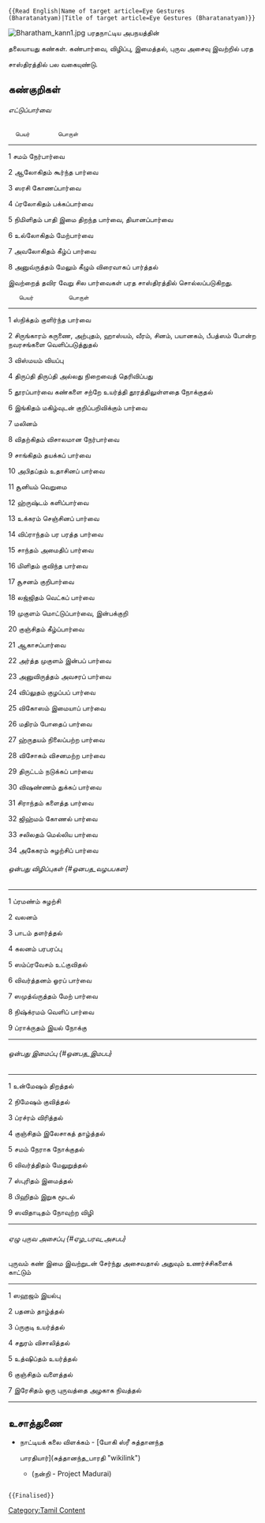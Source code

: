 ```{=mediawiki}
{{Read English|Name of target article=Eye Gestures (Bharatanatyam)|Title of target article=Eye Gestures (Bharatanatyam)}}
```
![](Bharatham_kann1.jpg "Bharatham_kann1.jpg") பரதநாட்டிய அபநயத்தின்
தலையாயது கண்கள். கண்பார்வை, விழிப்பு, இமைத்தல், புருவ அசைவு இவற்றில் பரத
சாஸ்திரத்தில் பல வகையுண்டு.

## கண்குறிகள்

###### எட்டுப்பார்வை

      பெயர்        பொருள்
  --- ----------- -----------------------------------
  1   சமம்         நேர்பார்வை
  2   ஆலோகிதம்     கூர்ந்த பார்வை
  3   ஸரசி        கோணப்பார்வை
  4   ப்ரலோகிதம்    பக்கப்பார்வை
  5   நிமிளிதம்    பாதி இமை திறந்த பார்வை, தியானப்பார்வை
  6   உல்லோகிதம்    மேற்பார்வை
  7   அவலோகிதம்    கீழ்ப் பார்வை
  8   அனுவ்ருத்தம்   மேலும் கீழும் விரைவாகப் பார்த்தல்

இவற்றைத் தவிர வேறு சில பார்வைகள் பரத சாஸ்திரத்தில் சொல்லப்படுகிறது.

       பெயர்          பொருள்
  ---- ------------- ----------------------------------------------------------------------------
  1    ஸ்நிக்தம்        குளிர்ந்த பார்வை
  2    சிருங்காரம்     கருணை, அற்புதம், ஹாஸ்யம், வீரம், சினம், பயானகம், பீபத்ஸம் போன்ற நவரசங்களை வெளிப்படுத்துதல்
  3    விஸ்மயம்        வியப்பு
  4    திருப்தி       திருப்தி அல்லது நிறைவைத் தெரிவிப்பது
  5    தூரப்பார்வை     கண்களை சற்றே உயர்த்தி தூரத்திலுள்ளதை நோக்குதல்
  6    இங்கிதம்        மகிழ்வுடன் குறிப்பறிவிக்கும் பார்வை
  7    மலினம்         
  8    விதற்கிதம்      விசாலமான நேர்பார்வை
  9    சாங்கிதம்       தயக்கப் பார்வை
  10   அபிதப்தம்       உதாசினப் பார்வை
  11   சூனியம்        வெறுமை
  12   ஹ்ருஷ்டம்        களிப்பார்வை
  13   உக்கரம்         செஞ்சினப் பார்வை
  14   விப்ராந்தம்      பர பரத்த பார்வை
  15   சாந்தம்         அமைதிப் பார்வை
  16   மிளிதம்        குவிந்த பார்வை
  17   சூசனம்         குறிபார்வை
  18   லஜ்ஜிதம்        வெட்கப் பார்வை
  19   முகுளம்        மொட்டுப்பார்வை, இன்பக்குறி
  20   குஞ்சிதம்       கீழ்ப்பார்வை
  21                 ஆகாசப்பார்வை
  22   அர்த்த முகுளம்   இன்பப் பார்வை
  23   அனுவிருத்தம்    அவசரப் பார்வை
  24   விப்லுதம்       குழப்பப் பார்வை
  25   விகோஸம்        இமையாப் பார்வை
  26   மதிரம்         போதைப் பார்வை
  27   ஹ்ருதயம்        நிலைப்பற்ற பார்வை
  28   விசோகம்        விசனமற்ற பார்வை
  29   திருட்டம்       நடுக்கப் பார்வை
  30   விஷண்ணம்        துக்கப் பார்வை
  31   சிராந்தம்       களைத்த பார்வை
  32   ஜிஹ்மம்         கோணல் பார்வை
  33   சலிலதம்        மெல்லிய பார்வை
  34   அகேகரம்        சுழற்சிப் பார்வை

###### ஒன்பது விழிப்புகள் {#ஒனபத_வழபபகள}

  --- ------------ -------------
  1   ப்ரமண்ம்        சுழற்சி
  2   வலனம்         
  3   பாடம்         தளர்த்தல்
  4   கலனம்         பரபரப்பு
  5   ஸம்ப்ரவேசம்     உட்குவிதல்
  6   விவர்த்தனம்     ஓரப் பார்வை
  7   ஸமுத்வ்ருத்தம்   மேற் பார்வை
  8   நிஷ்க்ரமம்      வெளிப் பார்வை
  9   ப்ராக்ருதம்     இயல் நோக்கு
  --- ------------ -------------

###### ஒன்பது இமைப்பு {#ஒனபத_இமபப}

  --- ----------- ----------------
  1   உன்மேஷம்      திறத்தல்
  2   நிமேஷம்      குவித்தல்
  3   ப்ரச்ரம்       விரித்தல்
  4   குஞ்சிதம்     இலேசாகத் தாழ்த்தல்
  5   சமம்         நேராக நோக்குதல்
  6   விவர்த்திதம்   மேலுறுத்தல்
  7   ஸ்புரிதம்     இமைத்தல்
  8   பிஹிதம்      இறுக மூடல்
  9   ஸவிதாடிதம்   நோவுற்ற விழி
  --- ----------- ----------------

###### ஏழு புருவ அசைப்பு {#ஏழ_பரவ_அசபப}

புருவம் கண் இமை இவற்றுடன் சேர்ந்து அசைவதால் அதுவும் உணர்ச்சிகளைக் காட்டும்

  --- --------- ---------------------------
  1   ஸஹஜம்      இயல்பு
  2   பதனம்      தாழ்த்தல்
  3   ப்ருகுடி   உயர்த்தல்
  4   சதுரம்     விசாலித்தல்
  5   உத்ஷிப்தம்   உயர்த்தல்
  6   குஞ்சிதம்   வளைத்தல்
  7   இரேசிதம்   ஒரு புருவத்தை அழகாக நிவத்தல்
  --- --------- ---------------------------

## உசாத்துணை

-   நாட்டியக் கலை விளக்கம் - [யோகி ஸ்ரீ சுத்தானந்த
    பாரதியார்](சுத்தானந்த_பாரதி "wikilink")
    -   (நன்றி - Project Madurai)

```{=mediawiki}
{{Finalised}}
```
[Category:Tamil Content](Category:Tamil_Content "wikilink")
